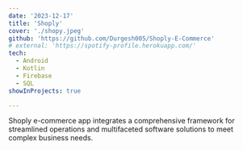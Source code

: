 ```yaml
---
date: '2023-12-17'
title: 'Shoply'
cover: './shopy.jpeg'
github: 'https://github.com/Durgesh005/Shoply-E-Commerce'
# external: 'https://spotify-profile.herokuapp.com/'
tech:
  - Android
  - Kotlin
  - Firebase
  - SQL
showInProjects: true

---
```

 Shoply e-commerce app integrates a comprehensive framework for streamlined operations and multifaceted software solutions to meet complex business needs.
